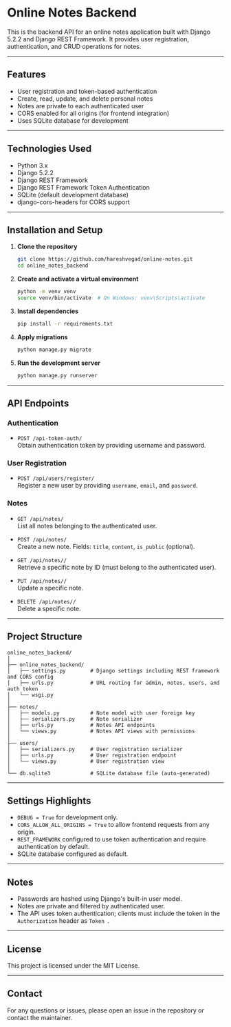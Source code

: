 # Online Notes Backend

This is the backend API for an online notes application built with Django 5.2.2 and Django REST Framework. It provides user registration, authentication, and CRUD operations for notes.

---

## Features

- User registration and token-based authentication
- Create, read, update, and delete personal notes
- Notes are private to each authenticated user
- CORS enabled for all origins (for frontend integration)
- Uses SQLite database for development

---

## Technologies Used

- Python 3.x
- Django 5.2.2
- Django REST Framework
- Django REST Framework Token Authentication
- SQLite (default development database)
- django-cors-headers for CORS support

---

## Installation and Setup

1. **Clone the repository**

   ```bash
   git clone https://github.com/hareshvegad/online-notes.git
   cd online_notes_backend
   ```

2. **Create and activate a virtual environment**

   ```bash
   python -m venv venv
   source venv/bin/activate  # On Windows: venv\Scripts\activate
   ```

3. **Install dependencies**

   ```bash
   pip install -r requirements.txt
   ```

4. **Apply migrations**

   ```bash
   python manage.py migrate
   ```

5. **Run the development server**

   ```bash
   python manage.py runserver
   ```

---

## API Endpoints

### Authentication

- `POST /api-token-auth/`  
  Obtain authentication token by providing username and password.

### User Registration

- `POST /api/users/register/`  
  Register a new user by providing `username`, `email`, and `password`.

### Notes

- `GET /api/notes/`  
  List all notes belonging to the authenticated user.

- `POST /api/notes/`  
  Create a new note. Fields: `title`, `content`, `is_public` (optional).

- `GET /api/notes//`  
  Retrieve a specific note by ID (must belong to the authenticated user).

- `PUT /api/notes//`  
  Update a specific note.

- `DELETE /api/notes//`  
  Delete a specific note.

---

## Project Structure

```
online_notes_backend/
│
├── online_notes_backend/
│   ├── settings.py        # Django settings including REST framework and CORS config
│   ├── urls.py            # URL routing for admin, notes, users, and auth token
│   └── wsgi.py
│
├── notes/
│   ├── models.py          # Note model with user foreign key
│   ├── serializers.py     # Note serializer
│   ├── urls.py            # Notes API endpoints
│   └── views.py           # Notes API views with permissions
│
├── users/
│   ├── serializers.py     # User registration serializer
│   ├── urls.py            # User registration endpoint
│   └── views.py           # User registration view
│
└── db.sqlite3             # SQLite database file (auto-generated)
```

---

## Settings Highlights

- `DEBUG = True` for development only.
- `CORS_ALLOW_ALL_ORIGINS = True` to allow frontend requests from any origin.
- `REST_FRAMEWORK` configured to use token authentication and require authentication by default.
- SQLite database configured as default.

---

## Notes

- Passwords are hashed using Django's built-in user model.
- Notes are private and filtered by authenticated user.
- The API uses token authentication; clients must include the token in the `Authorization` header as `Token `.

---

## License

This project is licensed under the MIT License.

---

## Contact

For any questions or issues, please open an issue in the repository or contact the maintainer.
